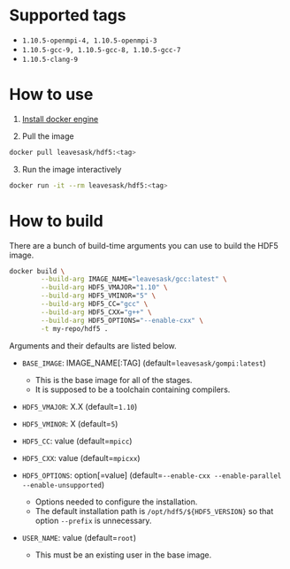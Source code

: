 # Supported tags

- `1.10.5-openmpi-4, 1.10.5-openmpi-3`
- `1.10.5-gcc-9, 1.10.5-gcc-8, 1.10.5-gcc-7`
- `1.10.5-clang-9`

# How to use

1. [Install docker engine](https://docs.docker.com/install/)

2. Pull the image
  ```bash
  docker pull leavesask/hdf5:<tag>
  ```

3. Run the image interactively
  ```bash
  docker run -it --rm leavesask/hdf5:<tag>
  ```

# How to build

There are a bunch of build-time arguments you can use to build the HDF5 image.

```bash
docker build \
        --build-arg IMAGE_NAME="leavesask/gcc:latest" \
        --build-arg HDF5_VMAJOR="1.10" \
        --build-arg HDF5_VMINOR="5" \
        --build-arg HDF5_CC="gcc" \
        --build-arg HDF5_CXX="g++" \
        --build-arg HDF5_OPTIONS="--enable-cxx" \
        -t my-repo/hdf5 .
```

Arguments and their defaults are listed below.

- `BASE_IMAGE`: IMAGE_NAME\[:TAG\] (default=`leavesask/gompi:latest`)
  - This is the base image for all of the stages.
  - It is supposed to be a toolchain containing compilers.

- `HDF5_VMAJOR`: X.X (default=`1.10`)

- `HDF5_VMINOR`: X (default=`5`)

- `HDF5_CC`: value (default=`mpicc`)
- `HDF5_CXX`: value (default=`mpicxx`)

- `HDF5_OPTIONS`: option\[=value\] (default=`--enable-cxx --enable-parallel --enable-unsupported`)
  - Options needed to configure the installation.
  - The default installation path is `/opt/hdf5/${HDF5_VERSION}` so that option `--prefix` is unnecessary.

- `USER_NAME`: value (default=`root`)
  - This must be an existing user in the base image.

